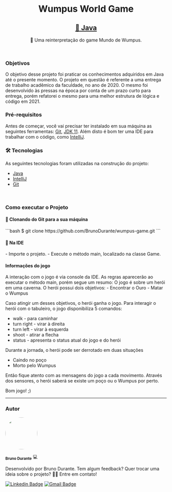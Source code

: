 <h1 align="center">Wumpus World Game</h1>
<h2 align="center">
    <a href="https://www.java.com/pt-BR/">🔗 Java</a>
</h2>
<p align="center">🚀 Uma reinterpretação do game Mundo de Wumpus.</p>
<br>
<h3>
Objetivos
</h3>
O objetivo desse projeto foi praticar os conhecimentos adquiridos em Java até o presente momento.
O projeto em questão é referente a uma entrega de trabalho acadêmico da faculdade, no ano de 2020. O mesmo foi desenvolvido às pressas na época por conta de um prazo curto para entrega, porém refatorei o mesmo para uma melhor estrutura de lógica e código em 2021.
<br>
<h3>
Pré-requisitos
</h3>

Antes de começar, você vai precisar ter instalado em sua máquina as seguintes ferramentas:
[Git](https://git-scm.com), [JDK 11](https://www.oracle.com/br/java/technologies/javase-jdk11-downloads.html). 
Além disto é bom ter uma IDE para trabalhar com o código, como [IntelliJ](https://www.jetbrains.com/pt-br/idea/).
<br>
<h3>
🛠 Tecnologias
</h3>

As seguintes tecnologias foram utilizadas na construção do projeto:
- [Java](https://www.java.com/pt-BR/)
- [IntelliJ](https://www.jetbrains.com/pt-br/idea/)
- [Git](https://git-scm.com)
<br>
<h3>
Como executar o Projeto
</h3>

<h4>
🎲 Clonando do Git para a sua máquina
</h4>
```bash
$ git clone https://github.com/BrunoDurante/wumpus-game.git
```
<h4>
🎲 Na IDE
</h4>
- Importe o projeto.
- Execute o método main, localizado na classe Game.

<h4>
Informações do jogo
</h4>
A interação com o jogo é via console da IDE. 
As regras aparecerão ao executar o método main, porém segue um resumo:
O jogo é sobre um herói em uma caverna. O herói possui dois objetivos: 
- Encontrar o Ouro
- Matar o Wumpus

Caso atingir um desses objetivos, o herói ganha o jogo.
Para interagir o herói com o tabuleiro, o jogo disponibiliza 5 comandos: 
- walk - para caminhar
- turn right - virar à direita
- turn left - virar à esquerda
- shoot - atirar a flecha
- status - apresenta o status atual do jogo e do herói

Durante a jornada, o herói pode ser derrotado em duas situações
- Caindo no poço
- Morto pelo Wumpus

Então fique atento com as mensagens do jogo a cada movimento. Através dos sensores, o herói saberá se existe um poço ou o Wumpus por perto.

Bom jogo! ;)

----------------------
### Autor


 <img style="border-radius: 50%;" src="https://avatars.githubusercontent.com/u/37076921?v=4" width="100px;" alt=""/>

 <sub><b>Bruno Durante</b></sub> 💻

Desenvolvido por Bruno Durante.
Tem algum feedback? Quer trocar uma ideia sobre o projeto?
👋🏽 Entre em contato!

[![Linkedin Badge](https://img.shields.io/badge/-Bruno-blue?style=flat-square&logo=Linkedin&logoColor=white&link=https://www.linkedin.com/in/brunodurante/)](https://www.linkedin.com/in/brunodurante/) 
[![Gmail Badge](https://img.shields.io/badge/-brunodurantec@gmail.com-c14438?style=flat-square&logo=Gmail&logoColor=white&link=mailto:brunodurantec@gmail.com)](mailto:brunodurantec@gmail.com)

